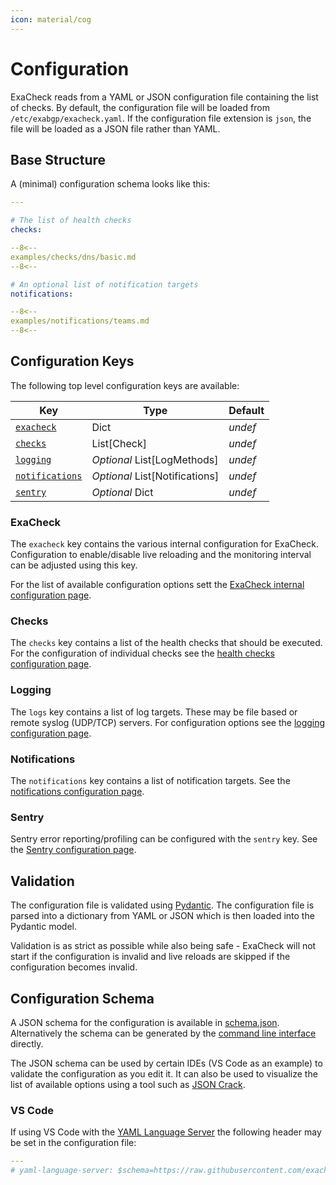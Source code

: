 ```yaml
---
icon: material/cog
---
```


# Configuration

ExaCheck reads from a YAML or JSON configuration file containing the list of checks. By default, the configuration file will be loaded from `/etc/exabgp/exacheck.yaml`. If the configuration file extension is `json`, the file will be loaded as a JSON file rather than YAML.

## Base Structure

A (minimal) configuration schema looks like this:

```yaml
---

# The list of health checks
checks:

--8<--
examples/checks/dns/basic.md
--8<--

# An optional list of notification targets
notifications:

--8<--
examples/notifications/teams.md
--8<--
```

## Configuration Keys

The following top level configuration keys are available:

| Key                                           | Type                           | Default |
| --------------------------------------------- | ------------------------------ | ------- |
| [`exacheck`](#exacheck)                       | Dict                           | *undef* |
| [`checks`](#checks)                           | List[Check]                    | *undef* |
| [`logging`](#logging)                         | *Optional* List[LogMethods]    | *undef* |
| [`notifications`](#notifications)             | *Optional* List[Notifications] | *undef* |
| [`sentry`](#sentry)                           | *Optional* Dict                | *undef* |

### ExaCheck

The `exacheck` key contains the various internal configuration for ExaCheck. Configuration to enable/disable live reloading and the monitoring interval can be adjusted using this key.

For the list of available configuration options sett the [ExaCheck internal configuration page][ExaCheck Configuration - Internal].

### Checks

The `checks` key contains a list of the health checks that should be executed. For the configuration of individual checks see the [health checks configuration page][ExaCheck Configuration - Health Checks].

### Logging

The `logs` key contains a list of log targets. These may be file based or remote syslog (UDP/TCP) servers. For configuration options see the [logging configuration page][ExaCheck Configuration - Logging].

### Notifications

The `notifications` key contains a list of notification targets. See the [notifications configuration page][ExaCheck Configuration - Notifications].

### Sentry

Sentry error reporting/profiling can be configured with the `sentry` key. See the [Sentry configuration page][ExaCheck Configuration - Sentry].

## Validation

The configuration file is validated using [Pydantic][Pydantic Homepage]. The configuration file is parsed into a dictionary from YAML or JSON which is then loaded into the Pydantic model.

Validation is as strict as possible while also being safe - ExaCheck will not start if the configuration is invalid and live reloads are skipped if the configuration becomes invalid.

## Configuration Schema

A JSON schema for the configuration is available in [schema.json][ExaCheck Configuration Schema]. Alternatively the schema can be generated by the [command line interface][ExaCheck CLI - Configuration Schema] directly.

The JSON schema can be used by certain IDEs (VS Code as an example) to validate the configuration as you edit it. It can also be used to visualize the list of available options using a tool such as [JSON Crack][JSON Crack Editor].

### VS Code

If using VS Code with the [YAML Language Server][YAML Language Server] the following header may be set in the configuration file:

```yaml
---
# yaml-language-server: $schema=https://raw.githubusercontent.com/exacheck/exacheck/main/schema.json
```

[ExaCheck CLI - Configuration Schema]: ../features/cli.md#configuration-schema
[ExaCheck Configuration Schema]: https://github.com/exacheck/exacheck/blob/main/schema.json
[ExaCheck Configuration - Logging]: logging/index.md
[ExaCheck Configuration - Notifications]: notifications.md
[ExaCheck Configuration - Health Checks]: health-checks/index.md
[ExaCheck Configuration - Sentry]: sentry.md
[ExaCheck Configuration - Internal]: exacheck.md
[Pydantic Homepage]: https://docs.pydantic.dev/latest/
[YAML Language Server]: https://marketplace.visualstudio.com/items?itemName=redhat.vscode-yaml
[JSON Crack Editor]: https://jsoncrack.com/editor
